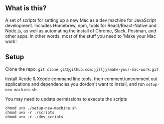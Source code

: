 ## What is this?

A set of scripts for setting up a new Mac as a dev machine for JavaScript development. Includes Homebrew, npm, tools for React/React-Native and Node.js, as well as automating the install of Chrome, Slack, Postman, and other apps. In other words, most of the stuff you need to 'Make your Mac work'.

## Setup

Clone the repo:
  `git clone git@github.com:jjlljj/make-your-mac-work.git`

Install Xcode & Xcode command line tools, then comment/uncomment out applications and dependencies you do/don't want to install, and run `setup-new-machine.sh`. 

You may need to update permissions to execute the scripts
```
chmod u+x ./setup-new-machine.sh
chmod u+x -r ./scripts
chmod u+x -r ./dev_scripts
```

